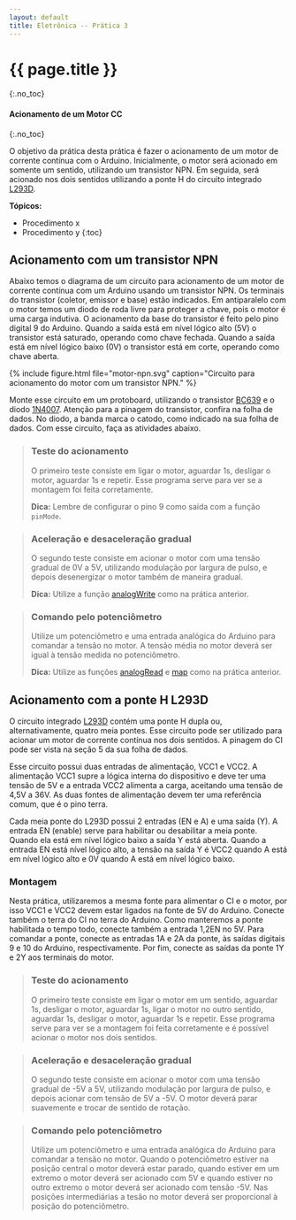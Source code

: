 ```yaml
---
layout: default
title: Eletrônica -- Prática 3
---
```


{{ page.title }}
================
{:.no_toc}

#### Acionamento de um Motor CC
{:.no_toc}


O objetivo da prática desta prática é fazer o acionamento de um motor de 
corrente contínua com o Arduino. Inicialmente, o motor será acionado em 
somente um sentido, utilizando um transistor NPN. Em seguida, será acionado
nos dois sentidos utilizando a ponte H do circuito integrado [L293D].

**Tópicos:**
* Procedimento x
* Procedimento y
{:toc}


Acionamento com um transistor NPN
---------------------------------

Abaixo temos o diagrama de um circuito para acionamento de um motor de corrente
contínua com um Arduino usando um transistor NPN. Os terminais do transistor
(coletor, emissor e base) estão indicados. Em antiparalelo com o motor temos
um diodo de roda livre para proteger a chave, pois o motor é uma carga indutiva.
O acionamento da base do transistor é feito pelo pino digital 9 do Arduino.
Quando a saída está em nível lógico alto (5V) o transistor está saturado,
operando como chave fechada. Quando a saída está em nível lógico baixo (0V) o
transistor está em corte, operando como chave aberta.

{%
   include figure.html
   file="motor-npn.svg"
   caption="Circuito para acionamento do motor com um transistor NPN."
%}

Monte esse circuito em um protoboard, utilizando o transistor [BC639] e o diodo
[1N4007]. Atenção para a pinagem do transistor, confira na folha de dados.
No diodo, a banda marca o catodo, como indicado na sua folha de dados.
Com esse circuito, faça as atividades abaixo.

> ### Teste do acionamento
>
> O primeiro teste consiste em ligar o motor, aguardar 1s, desligar o motor,
> aguardar 1s e repetir. Esse programa serve para ver se a montagem foi feita
> corretamente.
>
> **Dica:** Lembre de configurar o pino 9 como saída com a função `pinMode`.


> ### Aceleração e desaceleração gradual
>
> O segundo teste consiste em acionar o motor com uma tensão gradual de 0V a 5V,
> utilizando modulação por largura de pulso, e depois desenergizar o motor 
> também de maneira gradual.
> 
> **Dica:** Utilize a função [analogWrite] como na prática anterior.


> ### Comando pelo potenciômetro
>
> Utilize um potenciômetro e uma entrada analógica do Arduino para comandar a
> tensão no motor. A tensão média no motor deverá ser igual à tensão medida no
> potenciômetro.
> 
> **Dica:** Utilize as funções [analogRead] e [map] como na prática anterior.

Acionamento com a ponte H L293D
-------------------------------

O circuito integrado [L293D] contém uma ponte H dupla ou, alternativamente,
quatro meia pontes. Esse circuito pode ser utilizado para acionar um motor de
corrente contínua nos dois sentidos. A pinagem do CI pode ser vista na seção 5
da sua folha de dados.

Esse circuito possui duas entradas de alimentação, VCC1 e VCC2. A alimentação
VCC1 supre a lógica interna do dispositivo e deve ter uma tensão de 5V e a
entrada VCC2 alimenta a carga, aceitando uma tensão de 4,5V a 36V. As duas
fontes de alimentação devem ter uma referência comum, que é o pino terra.

Cada meia ponte do L293D possui 2 entradas (EN e A) e uma saída (Y). A entrada
EN (enable) serve para habilitar ou desabilitar a meia ponte. Quando ela está
em nível lógico baixo a saída Y está aberta. Quando a entrada EN está nível
lógico alto, a tensão na saída Y é VCC2 quando A está em nível lógico alto
e 0V quando A está em nível lógico baixo.

### Montagem

Nesta prática, utilizaremos a mesma fonte para alimentar o CI e o motor,
por isso VCC1 e VCC2 devem estar ligados na fonte de 5V do Arduino.
Conecte também o terra do CI no terra do Arduino. Como manteremos a ponte
habilitada o tempo todo, conecte também a entrada 1,2EN no 5V. Para comandar a
ponte, conecte as entradas 1A e 2A da ponte, às saídas digitais 9 e 10 do
Arduino, respectivamente. Por fim, conecte as saídas da ponte 1Y e 2Y aos 
terminais do motor.

> ### Teste do acionamento
>
> O primeiro teste consiste em ligar o motor em um sentido, aguardar 1s, 
> desligar o motor, aguardar 1s, ligar o motor no outro sentido, aguardar 1s,
> desligar o motor, aguardar 1s e repetir. Esse programa serve para ver se a
> montagem foi feita corretamente e é possível acionar o motor nos dois 
> sentidos.


> ### Aceleração e desaceleração gradual
>
> O segundo teste consiste em acionar o motor com uma tensão gradual de -5V a
> 5V, utilizando modulação por largura de pulso, e depois acionar com tensão
> de 5V a -5V. O motor deverá parar suavemente e trocar de sentido de rotação.


> ### Comando pelo potenciômetro
>
> Utilize um potenciômetro e uma entrada analógica do Arduino para comandar a
> tensão no motor. Quando o potenciômetro estiver na posição central o motor
> deverá estar parado, quando estiver em um extremo o motor deverá ser acionado
> com 5V e quando estiver no outro extremo o motor deverá ser acionado com 
> tensão -5V. Nas posições intermediárias a tesão no motor deverá ser
> proporcional à posição do potenciômetro.

[BC639]: /datasheet/BC639.pdf
[L293D]: /datasheet/L293D.pdf
[1N4007]: /datasheet/1N4007.pdf

[analogWrite]: https://www.arduino.cc/en/Reference/AnalogWrite
[analogRead]: https://www.arduino.cc/en/Reference/AnalogRead
[map]: https://www.arduino.cc/en/Reference/map
